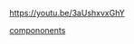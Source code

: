 https://youtu.be/3aUshxvxGhY

[compononents](https://stackoverflow.com/questions/70977249/sklearn-pca-explained-variance-ration-cumsum-gives-array-of-1)